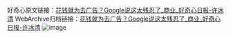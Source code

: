好奇心原文链接：[花钱就为去广告？Google说这太残忍了_商业_好奇心日报-许冰清](https://www.qdaily.com/articles/8827.html)
WebArchive归档链接：[花钱就为去广告？Google说这太残忍了_商业_好奇心日报-许冰清](http://web.archive.org/web/20190623153554/https://www.qdaily.com/articles/8827.html)
![image](http://ww3.sinaimg.cn/large/007d5XDply1g3vdwq2pazj30u034l1kx)